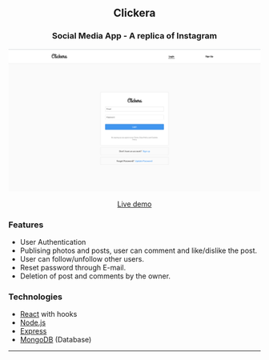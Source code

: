 <div align="center">
<h2> Clickera </h2>

### Social Media App - A replica of Instagram

<img src="dist/cover.png" alt="cover"/>

<a href="https://clickera.herokuapp.com/" target="_blank">Live demo</a>

</div>

### Features

- User Authentication
- Publising photos and posts, user can comment and like/dislike the post.
- User can follow/unfollow other users.
- Reset password through E-mail.
- Deletion of post and comments by the owner.

### Technologies

- [React](https://reactjs.org/) with hooks
- [Node.js](https://nodejs.org/en/)
- [Express](https://expressjs.com/)
- [MongoDB](https://www.mongodb.com/) (Database)

------------
